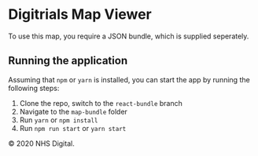 # Digitrials Map Viewer

To use this map, you require a JSON bundle, which is supplied seperately.

## Running the application

Assuming that `npm` or `yarn` is installed, you can start the app by running the following steps:

1. Clone the repo, switch to the `react-bundle` branch
2. Navigate to the `map-bundle` folder
3. Run `yarn` or `npm install`
4. Run `npm run start` or `yarn start`

© 2020 NHS Digital.

